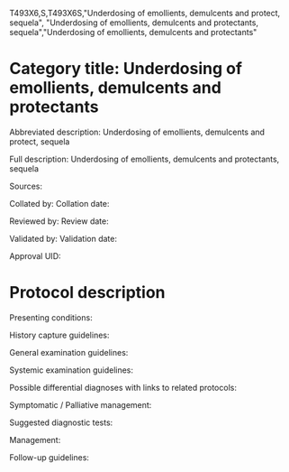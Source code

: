 T493X6,S,T493X6S,"Underdosing of emollients, demulcents and protect, sequela", "Underdosing of emollients, demulcents and protectants, sequela","Underdosing of emollients, demulcents and protectants"
# Category title: Underdosing of emollients, demulcents and protectants

Abbreviated description: Underdosing of emollients, demulcents and protect, sequela

Full description: Underdosing of emollients, demulcents and protectants, sequela

Sources:

Collated by:
Collation date:

Reviewed by:
Review date:

Validated by:
Validation date:

Approval UID:

# Protocol description

Presenting conditions:

History capture guidelines:

General examination guidelines:

Systemic examination guidelines:

Possible differential diagnoses with links to related protocols:

Symptomatic / Palliative management:

Suggested diagnostic tests:

Management:

Follow-up guidelines:
